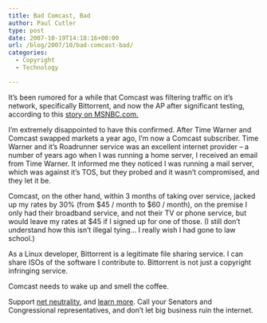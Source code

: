 ```yaml
---
title: Bad Comcast, Bad
author: Paul Cutler
type: post
date: 2007-10-19T14:18:16+00:00
url: /blog/2007/10/bad-comcast-bad/
categories:
  - Copyright
  - Technology

---
```

It&#8217;s been rumored for a while that Comcast was filtering traffic on it&#8217;s network, specifically Bittorrent, and now the AP after significant testing, according to this [story on MSNBC.com.][1]

I&#8217;m extremely disappointed to have this confirmed. After Time Warner and Comcast swapped markets a year ago, I&#8217;m now a Comcast subscriber. Time Warner and it&#8217;s Roadrunner service was an excellent internet provider &#8211; a number of years ago when I was running a home server, I received an email from Time Warner. It informed me they noticed I was running a mail server, which was against it&#8217;s TOS, but they probed and it wasn&#8217;t compromised, and they let it be.

Comcast, on the other hand, within 3 months of taking over service, jacked up my rates by 30% (from $45 / month to $60 / month), on the premise I only had their broadband service, and not their TV or phone service, but would leave my rates at $45 if I signed up for one of those. (I still don&#8217;t understand how this isn&#8217;t illegal tying&#8230; I really wish I had gone to law school.)

As a Linux developer, Bittorrent is a legitimate file sharing service. I can share ISOs of the software I contribute to. Bittorrent is not just a copyright infringing service.

Comcast needs to wake up and smell the coffee.

Support [net neutrality][2], and [learn more][3]. Call your Senators and Congressional representatives, and don&#8217;t let big business ruin the internet.

 [1]: http://www.msnbc.msn.com/id/21376597/
 [2]: http://www.savetheinternet.com/
 [3]: http://www.openinternetcoalition.com/